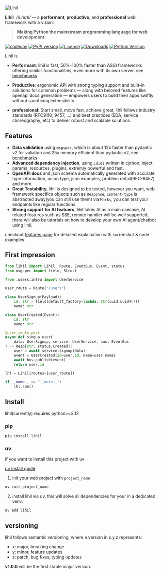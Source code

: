#

![Lihil](./images/lihil_logo_transparent.png)

**Lihil** &nbsp;*/ˈliːhaɪl/* — a **performant**, **productive**, and **professional** web framework with a vision:

> **Making Python the mainstream programming language for web development.**

[![codecov](https://codecov.io/gh/raceychan/lihil/graph/badge.svg?token=KOK5S1IGVX)](https://codecov.io/gh/raceychan/lihil)
[![PyPI version](https://badge.fury.io/py/lihil.svg)](https://badge.fury.io/py/lihil)
[![License](https://img.shields.io/github/license/raceychan/lihil)](https://github.com/raceychan/lihil/blob/master/LICENSE)
[![Downloads](https://img.shields.io/pypi/dm/lihil.svg)](https://pypistats.org/packages/lihil)
[![Python Version](https://img.shields.io/pypi/pyversions/lihil.svg)](https://pypi.org/project/lihil/)

Lihil is

- **Performant**: lihil is fast, 50%-100% faster than ASGI frameworks offering similar functionalities, even more with its own server. see [benchmarks](https://github.com/raceychan/lhl_bench)

- **Productive**: ergonomic API with strong typing support and built-in solutions for common problems — along with beloved features like openapi docs generation — empowers users to build their apps swiftly without sacrificing extensibility.

- **professional**: Start small, move fast, achieve great, lihil follows industry standards (RFC9110, 9457, ...) and best practices (EDA, service choreography, etc) to deliver robust and scalable solutions.

## Features

- **Data validation** using `msgspec`, which is about 12x faster than pydantic v2 for valiation and 25x memory efficient than pydantic v2, see [benchmarks](https://jcristharif.com/msgspec/benchmarks.html)
- **Advanced dependency injection**, using `ididi` written in cython, inject params, resources, plugins, extremly powerful and fast.
- **OpenAPI docs** and json schema automatically generated with accurate type information, union type, json examples, problem detail(RFC-9457) and more.
- **Great Testability**, lihil is designed to be tested, however you want, web framework specifics objects such as `Response`, `content-type` is abstracted away(you can still use them) via `Marks`, you can test your endpoints like regular functions.
- **Strong support for AI featuers**, lihil takes AI as a main usecase, AI related features such as SSE, remote handler will be well supported, there will also be tutorials on how to develop your own AI agent/chatbot using lihil.


checkout [features page](./features.md) for detailed explaination with scrrenshot & code examples.


## First impression

```python
from lihil import Lihil, Route, EventBus, Event, status
from msgspec import field, Struct

from .users.infra import UserService

user_route = Route("/users")

class UserSignup(Payload):
    id: str = field(default_factory=lambda: str(uuid.uuid4()))
    name: str

class UserCreated(Event):
    id: str
    name: str

@user_route.post
async def singup_user(
    data: UserSignup, service: UserService, bus: EventBus
) -> Resp[str, status.Created]:
    user = await service.signup(data)
    event = UserCreated(id=user.id, name=user.name)
    await bus.publish(event)
    return user.id

lhl = Lihil(routes=[user_route])

if __name__ == "__main__":
    lhl.run()
```

## Install

lihil(currently) requires python>=3.12

### pip

```bash
pip install lihil
```

### uv

if you want to install this project with uv

[uv install guide](https://docs.astral.sh/uv/getting-started/installation/#installation-methods)

1. init your web project with `project_name`

```bash
uv init project_name
```

2. install lihil via uv, this will solve all dependencies for your in a dedicated venv.

```bash
uv add lihil
```



## versioning

lihil follows semantic versioning, where a version in x.y.z represents:

- x: major, breaking change
- y: minor, feature updates
- z: patch, bug fixes, typing updates

**v1.0.0** will be the first stable major version.
